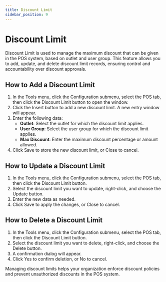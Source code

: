 ```yaml
---
title: Discount Limit
sidebar_position: 9
---
```


# Discount Limit

Discount Limit is used to manage the maximum discount that can be given in the POS system, based on outlet and user group. This feature allows you to add, update, and delete discount limit records, ensuring control and accountability over discount approvals.

## How to Add a Discount Limit

1. In the Tools menu, click the Configuration submenu, select the POS tab, then click the Discount Limit button to open the window.
2. Click the Insert button to add a new discount limit. A new entry window will appear.
3. Enter the following data:
   - **Outlet**: Select the outlet for which the discount limit applies.
   - **User Group**: Select the user group for which the discount limit applies.
   - **Max Discount**: Enter the maximum discount percentage or amount allowed.
4. Click Save to store the new discount limit, or Close to cancel.

## How to Update a Discount Limit

1. In the Tools menu, click the Configuration submenu, select the POS tab, then click the Discount Limit button.
2. Select the discount limit you want to update, right-click, and choose the Update button.
3. Enter the new data as needed.
4. Click Save to apply the changes, or Close to cancel.

## How to Delete a Discount Limit

1. In the Tools menu, click the Configuration submenu, select the POS tab, then click the Discount Limit button.
2. Select the discount limit you want to delete, right-click, and choose the Delete button.
3. A confirmation dialog will appear.
4. Click Yes to confirm deletion, or No to cancel.

Managing discount limits helps your organization enforce discount policies and prevent unauthorized discounts in the POS system.

